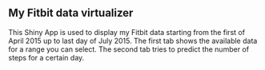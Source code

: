 ## My Fitbit data virtualizer  

This Shiny App is used to display my Fitbit data starting from the first of
April 2015 up to last day of July 2015. The first tab shows the available data
for a range you can select.
The second tab tries to predict the number of steps for a certain day. 
